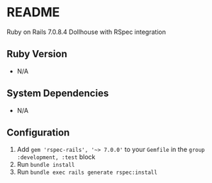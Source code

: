 # README

Ruby on Rails 7.0.8.4 Dollhouse with RSpec integration

## Ruby Version

* N/A

## System Dependencies

* N/A

## Configuration

1. Add `gem 'rspec-rails', '~> 7.0.0'` to your `Gemfile` in the `group :development, :test` block
2. Run `bundle install`
3. Run `bundle exec rails generate rspec:install`
